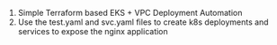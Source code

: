 1. Simple Terraform based EKS + VPC Deployment Automation
2. Use the test.yaml and svc.yaml files to create k8s deployments and services to expose the nginx application
